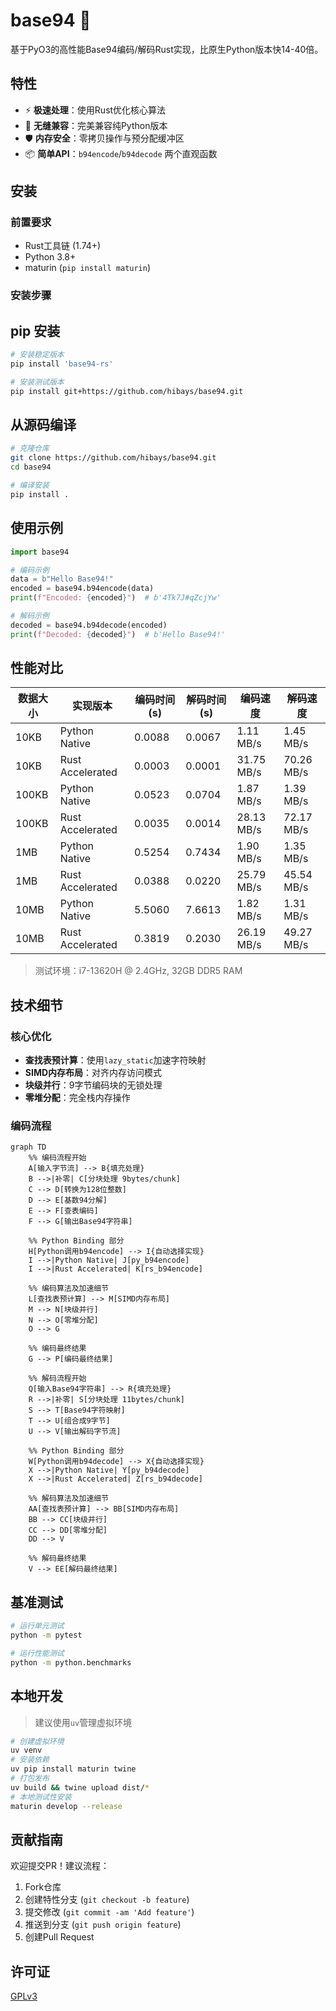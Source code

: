 # base94 🚀

基于PyO3的高性能Base94编码/解码Rust实现，比原生Python版本快14-40倍。

## 特性

- ⚡ **极速处理**：使用Rust优化核心算法
- 🔄 **无缝兼容**：完美兼容纯Python版本
- 🛡️ **内存安全**：零拷贝操作与预分配缓冲区
- 📦 **简单API**：`b94encode`/`b94decode` 两个直观函数

## 安装

### 前置要求

- Rust工具链 (1.74+)
- Python 3.8+
- maturin (`pip install maturin`)

### 安装步骤

## pip 安装

```bash
# 安装稳定版本
pip install 'base94-rs'

# 安装测试版本
pip install git+https://github.com/hibays/base94.git
```

## 从源码编译

```bash
# 克隆仓库
git clone https://github.com/hibays/base94.git
cd base94

# 编译安装
pip install .
```

## 使用示例

```python
import base94

# 编码示例
data = b"Hello Base94!"
encoded = base94.b94encode(data)
print(f"Encoded: {encoded}")  # b'4Tk7J#qZcjYw'

# 解码示例
decoded = base94.b94decode(encoded)
print(f"Decoded: {decoded}")  # b'Hello Base94!'
```

## 性能对比

| 数据大小 | 实现版本         | 编码时间 (s) | 解码时间 (s) | 编码速度   | 解码速度   |
|----------|------------------|--------------|--------------|------------|------------|
| 10KB     | Python Native    |       0.0088 |       0.0067 | 1.11 MB/s  | 1.45 MB/s  |
| 10KB     | Rust Accelerated |       0.0003 |       0.0001 | 31.75 MB/s | 70.26 MB/s |
| 100KB    | Python Native    |       0.0523 |       0.0704 | 1.87 MB/s  | 1.39 MB/s  |
| 100KB    | Rust Accelerated |       0.0035 |       0.0014 | 28.13 MB/s | 72.17 MB/s |
| 1MB      | Python Native    |       0.5254 |       0.7434 | 1.90 MB/s  | 1.35 MB/s  |
| 1MB      | Rust Accelerated |       0.0388 |       0.0220 | 25.79 MB/s | 45.54 MB/s |
| 10MB     | Python Native    |       5.5060 |       7.6613 | 1.82 MB/s  | 1.31 MB/s  |
| 10MB     | Rust Accelerated |       0.3819 |       0.2030 | 26.19 MB/s | 49.27 MB/s |

> 测试环境：i7-13620H @ 2.4GHz, 32GB DDR5 RAM

## 技术细节

### 核心优化

- **查找表预计算**：使用`lazy_static`加速字符映射
- **SIMD内存布局**：对齐内存访问模式
- **块级并行**：9字节编码块的无锁处理
- **零堆分配**：完全栈内存操作

### 编码流程

```mermaid
graph TD
    %% 编码流程开始
    A[输入字节流] --> B{填充处理}
    B -->|补零| C[分块处理 9bytes/chunk]
    C --> D[转换为128位整数]
    D --> E[基数94分解]
    E --> F[查表编码]
    F --> G[输出Base94字符串]

    %% Python Binding 部分
    H[Python调用b94encode] --> I{自动选择实现}
    I -->|Python Native| J[py_b94encode]
    I -->|Rust Accelerated| K[rs_b94encode]

    %% 编码算法及加速细节
    L[查找表预计算] --> M[SIMD内存布局]
    M --> N[块级并行]
    N --> O[零堆分配]
    O --> G

    %% 编码最终结果
    G --> P[编码最终结果]

    %% 解码流程开始
    Q[输入Base94字符串] --> R{填充处理}
    R -->|补零| S[分块处理 11bytes/chunk]
    S --> T[Base94字符映射]
    T --> U[组合成9字节]
    U --> V[输出解码字节流]

    %% Python Binding 部分
    W[Python调用b94decode] --> X{自动选择实现}
    X -->|Python Native| Y[py_b94decode]
    X -->|Rust Accelerated| Z[rs_b94decode]

    %% 解码算法及加速细节
    AA[查找表预计算] --> BB[SIMD内存布局]
    BB --> CC[块级并行]
    CC --> DD[零堆分配]
    DD --> V

    %% 解码最终结果
    V --> EE[解码最终结果]
```

## 基准测试

```bash
# 运行单元测试
python -m pytest

# 运行性能测试
python -m python.benchmarks
```

## 本地开发

> 建议使用`uv`管理虚拟环境

```bash
# 创建虚拟环境
uv venv
# 安装依赖
uv pip install maturin twine
# 打包发布
uv build && twine upload dist/*
# 本地测试性安装
maturin develop --release
```

## 贡献指南

欢迎提交PR！建议流程：

1. Fork仓库
2. 创建特性分支 (`git checkout -b feature`)
3. 提交修改 (`git commit -am 'Add feature'`)
4. 推送到分支 (`git push origin feature`)
5. 创建Pull Request

## 许可证

[GPLv3](LICENSE)
